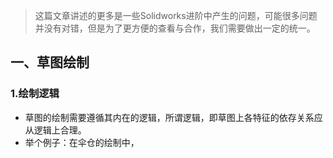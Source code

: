 > 这篇文章讲述的更多是一些Solidworks进阶中产生的问题，可能很多问题并没有对错，但是为了更方便的查看与合作，我们需要做出一定的统一。
## 一、草图绘制

### 1.绘制逻辑

- 草图的绘制需要遵循其内在的逻辑，所谓逻辑，即草图上各特征的依存关系应从逻辑上合理。
- 举个例子：在伞仓的绘制中，
